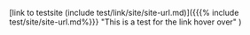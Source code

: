 [link to testsite (include test/link/site/site-url.md)]({{{% include test/site/site-url.md%}}} "This is a test for the link hover over" )

